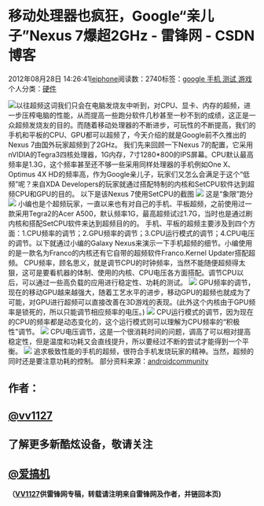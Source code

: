 
# 移动处理器也疯狂，Google“亲儿子”Nexus 7爆超2GHz - 雷锋网 - CSDN博客


2012年08月28日 14:26:41[leiphone](https://me.csdn.net/leiphone)阅读数：2740标签：[google																](https://so.csdn.net/so/search/s.do?q=google&t=blog)[手机																](https://so.csdn.net/so/search/s.do?q=手机&t=blog)[测试																](https://so.csdn.net/so/search/s.do?q=测试&t=blog)[游戏																](https://so.csdn.net/so/search/s.do?q=游戏&t=blog)[
							](https://so.csdn.net/so/search/s.do?q=测试&t=blog)[
																					](https://so.csdn.net/so/search/s.do?q=手机&t=blog)个人分类：[硬件																](https://blog.csdn.net/leiphone/article/category/877730)
[
																								](https://so.csdn.net/so/search/s.do?q=手机&t=blog)
[
				](https://so.csdn.net/so/search/s.do?q=google&t=blog)
[
			](https://so.csdn.net/so/search/s.do?q=google&t=blog)

![](http://www.leiphone.com/wp-content/uploads/2012/08/14827_1344705383_00911-150x150.jpg)以往超频这词我们只会在电脑发烧友中听到，对CPU、显卡、内存的超频，进一步压榨电脑的性能，从而提高一些跑分软件几秒甚至一秒不到的成绩，这正是一众超频发烧友的目的。而随着移动处理器的不断进步，可玩性的不断提高，我们的手机和平板的CPU、GPU都可以超频了，今天介绍的就是Google前不久推出的Nexus 7由国外玩家超频到了2GHz。
我们先来回顾一下Nexus 7的配置，它采用nVIDIA的Tegra3四核处理器，1G内存，7寸1280*800的IPS屏幕。CPU默认最高频率是1.3G，这个频率甚至还不够一些采用同样处理器的手机例如One X、Optimus 4X HD的频率高，作为Google亲儿子，玩家们又怎么会满足于这个“低频”呢？来自XDA Developers的玩家就通过搭配特制的内核和SetCPU软件达到超频CPU和GPU的目的。
以下是该Nexus 7使用SetCPU的截图
![](http://www.leiphone.com/wp-content/uploads/2012/08/Screenshot_2012-08-23-23-37-27.jpg)
这是“象限”跑分
![](http://www.leiphone.com/wp-content/uploads/2012/08/Screen-Shot-2012-08-25-at-12.26.14-PM.jpg)
小编也是个超频玩家，一直以来也有对自己的手机、平板超频，之前使用过一款采用Tegra2的Acer A500，默认频率1G，最高超频试过1.7G，当时也是通过刷内核和搭配SetCPU软件来达到超频目的的。
手机、平板的超频主要涉及到四个方面：1.CPU频率的调节；2.GPU频率的调节；3.CPU运行模式的调节；4.CPU电压的调节。以下就通过小编的Galaxy Nexus来演示一下手机超频的细节。小编使用的是一款名为Franco的内核还有它自带的超频软件Franco.Kernel Updater搭配超频。
CPU频率，顾名思义，就是调节CPU的时钟频率，当然不能随便超频得太狠，这可是要看机器的体制、使用的内核、CPU电压各方面搭配。调节CPU以后，可以通过一些高负载的应用进行稳定性、功耗的测试。
![](http://www.leiphone.com/wp-content/uploads/2012/08/Screenshot_2012-08-28-10-00-12.png)
GPU频率的调节，现在的移动GPU越来越强大，随着工艺水平的进步，移动GPU的超频也就成为了可能，对GPU进行超频可以直接改善在3D游戏的表现。(此外这个内核由于GPU频率是锁死的，所以只能调节相应频率的电压。)
![](http://www.leiphone.com/wp-content/uploads/2012/08/Screenshot_2012-08-28-10-00-01.png)
CPU运行模式的调节，因为现在的CPU的频率都是动态变化的，这个运行模式则可以理解为CPU频率的“积极性”调节。
![](http://www.leiphone.com/wp-content/uploads/2012/08/Screenshot_2012-08-28-10-00-07.png)
CPU电压调节，这是一个很消耗时间的问题，调高了可以相对提高稳定性，但是温度和功耗又会直线提升，所以要经过不断的尝试才能得到一个平衡。
![](http://www.leiphone.com/wp-content/uploads/2012/08/Screenshot_2012-08-28-10-00-23.png)
追求极致性能的手机的超频，很符合手机发烧玩家的精神。当然，超频的同时还是要注意功耗的控制。
部分资料来源：[androidcommunity](http://androidcommunity.com/nexus-7-quad-core-overclocked-to-2-0-ghz-shatters-benchmarks-20120825/)
## 作者：
## [@vv1127](http://weibo.com/vv1127)

## 了解更多新酷炫设备，敬请关注
## [@爱搞机](http://weibo.com/u/2708473010)

**（****[VV1127](http://www.leiphone.com/author/%E5%BC%A0%E5%A8%81)****供****雷锋网****专稿，转载请注明来自雷锋网及作者，并链回本页)**

